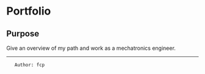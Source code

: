 #	Portfolio
 
##	Purpose 

Give an overview of my path and work as a mechatronics engineer.

---

       Author: fcp
